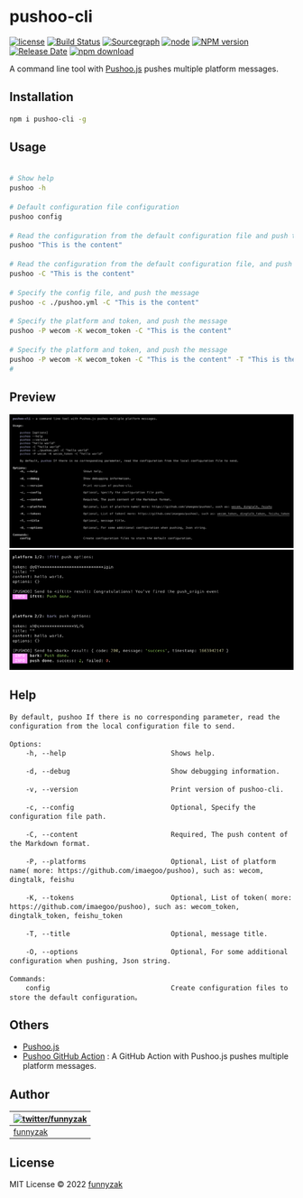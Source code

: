 # pushoo-cli

[![license][license-image]][repository-url]
[![Build Status][build-status-image]][build-status]
[![Sourcegraph][sg-image]][sg-url]
[![node](https://img.shields.io/node/v/pushoo-cli.svg)](https://nodejs.org/)
[![NPM version][npm-image]][npm-url]
[![Release Date][rle-image]][rle-url]
[![npm download][download-image]][download-url]
<!--[![GitHub repo size][repo-size-image]][repository-url]-->

[repo-size-image]: https://img.shields.io/github/repo-size/funnyzak/pushoo-cli
[build-status-image]: https://img.shields.io/github/workflow/status/funnyzak/pushoo-cli/CI
[build-status]: https://github.com/funnyzak/pushoo-cli/actions
[license-image]: https://img.shields.io/github/license/funnyzak/pushoo-cli.svg?style=flat-square
[repository-url]: https://github.com/funnyzak/pushoo-cli
[npm-image]: https://img.shields.io/npm/v/pushoo-cli.svg?style=flat-square
[npm-url]: https://npmjs.org/package/pushoo-cli
[download-image]: https://img.shields.io/npm/dm/pushoo-cli.svg?style=flat-square
[download-url]: https://npmjs.org/package/pushoo-cli
[sg-image]: https://img.shields.io/badge/view%20on-Sourcegraph-brightgreen.svg?style=flat-square
[sg-url]: https://sourcegraph.com/github.com/funnyzak/pushoo-cli
[rle-image]: https://img.shields.io/github/release-date/funnyzak/pushoo-cli.svg
[rle-url]: https://github.com/funnyzak/pushoo-cli/releases/latest

A command line tool with [Pushoo.js](https://github.com/imaegoo/pushoo) pushes multiple platform messages.

## Installation

```sh
npm i pushoo-cli -g
```

## Usage

```sh

# Show help
pushoo -h

# Default configuration file configuration
pushoo config

# Read the configuration from the default configuration file and push the message
pushoo "This is the content"

# Read the configuration from the default configuration file, and push the message
pushoo -C "This is the content"

# Specify the config file, and push the message
pushoo -c ./pushoo.yml -C "This is the content"

# Specify the platform and token, and push the message
pushoo -P wecom -K wecom_token -C "This is the content"

# Specify the platform and token, and push the message
pushoo -P wecom -K wecom_token -C "This is the content" -T "This is the title"
#
```

## Preview

![show help](https://raw.githubusercontent.com/funnyzak/pushoo-cli/main/public/assets/help.png)
![push](https://raw.githubusercontent.com/funnyzak/pushoo-cli/main/public/assets/push.png)

## Help

    By default, pushoo If there is no corresponding parameter, read the configuration from the local configuration file to send.

    Options:
        -h, --help                          Shows help.

        -d, --debug                         Show debugging information.

        -v, --version                       Print version of pushoo-cli.

        -c, --config                        Optional, Specify the configuration file path.

        -C, --content                       Required, The push content of the Markdown format.

        -P, --platforms                     Optional, List of platform name( more: https://github.com/imaegoo/pushoo), such as: wecom, dingtalk, feishu

        -K, --tokens                        Optional, List of token( more: https://github.com/imaegoo/pushoo), such as: wecom_token, dingtalk_token, feishu_token

        -T, --title                         Optional, message title.

        -O, --options                       Optional, For some additional configuration when pushing, Json string.

    Commands:
        config                              Create configuration files to store the default configuration。

## Others

- [Pushoo.js](https://github.com/imaegoo/pushoo)
- [Pushoo GitHub Action](https://github.com/funnyzak/pushoo-action) : A GitHub Action with Pushoo.js pushes multiple platform messages.



## Author

| [![twitter/funnyzak](https://s.gravatar.com/avatar/c2437e240644b1317a4a356c6d6253ee?s=70)](https://twitter.com/funnyzak 'Follow @funnyzak on Twitter') |
| ------------------------------------------------------------------------------------------------------------------------------------------------------ |
| [funnyzak](https://yyccme/)                                                                                                                           |

## License

MIT License © 2022 [funnyzak](https://github.com/funnyzak)
